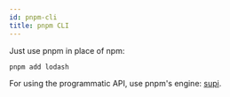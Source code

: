 ```yaml
---
id: pnpm-cli
title: pnpm CLI
---
```


Just use pnpm in place of npm:

```sh
pnpm add lodash
```

For using the programmatic API, use pnpm's engine: [supi](https://github.com/pnpm/pnpm/tree/master/packages/supi).

